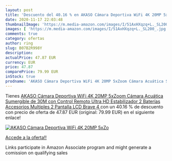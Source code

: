 ```yaml
---
layout: post
title: 'Descuento del 40.16 % en AKASO Cámara Deportiva WiFi 4K 20MP 5xZo'
date: 2020-11-17 22:03:48
thumbnailImage: 'https://m.media-amazon.com/images/I/51AxHXqzq+L._SL200_.jpg'
images: [ 'https://m.media-amazon.com/images/I/51AxHXqzq+L._SL200_.jpg' ]
comments: true
category: ofertas
author: ring
slug: B07B2R998Y
description:
actualPrice: 47.87 EUR
currency: EUR
price: 47.87
comparePrice: 79.99 EUR
inStock: true
prodname: 'AKASO Cámara Deportiva WiFi 4K 20MP 5xZoom Cámara Acuática Sumergible de 30M con Control Remoto Ultra HD Estabilizador 2 Baterías Accesorios Multiples 2   Pantalla LCD  Brave 4 '
---
```


Tienes [AKASO Cámara Deportiva WiFi 4K 20MP 5xZoom Cámara Acuática Sumergible de 30M con Control Remoto Ultra HD Estabilizador 2 Baterías Accesorios Multiples 2   Pantalla LCD  Brave 4 ](https://www.amazon.es/dp/B07B2R998Y/?tag=tolees-21) con un 40.16 % de descuento con precio de oferta de 47.87 EUR (original: 79.99 EUR) en el siguiente enlace!

[![AKASO Cámara Deportiva WiFi 4K 20MP 5xZo](https://m.media-amazon.com/images/I/51AxHXqzq+L._SL200_.jpg)](https://www.amazon.es/dp/B07B2R998Y/?tag=tolees-21)

[Accede a la oferta!!](https://www.amazon.es/dp/B07B2R998Y/?tag=tolees-21)

Links participate in Amazon Associate program and might generate a comission on qualifying sales


